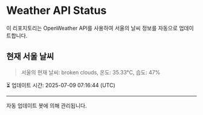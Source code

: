 
# Weather API Status

이 리포지토리는 OpenWeather API를 사용하여 서울의 날씨 정보를 자동으로 업데이트합니다.

## 현재 서울 날씨
> 서울의 현재 날씨: broken clouds, 온도: 35.33°C, 습도: 47%

⏳ 업데이트 시간: 2025-07-09 07:16:44 (UTC)

---
자동 업데이트 봇에 의해 관리됩니다.
